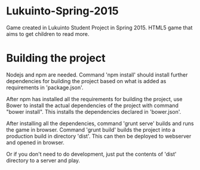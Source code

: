 # Lukuinto-Spring-2015
Game created in Lukuinto Student Project in Spring 2015. HTML5 game that aims to get children to read more.


# Building the project

Nodejs and npm are needed. Command 'npm install' should install further dependencies for building the project based on what is added as requirements in 'package.json'.

After npm has installed all the requirements for building the project, use Bower to install the actual dependencies of the project with command "bower install". This installs the dependencies declared in 'bower.json'.

After installing all the dependencies, command 'grunt serve' builds and runs the game in browser. Command 'grunt build' builds the project into a production build in directory 'dist'. This can then be deployed to webserver and opened in browser.

Or if you don't need to do development, just put the contents of 'dist' directory to a server and play.


